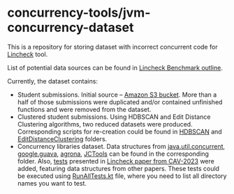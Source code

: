 # concurrency-tools/jvm-concurrency-dataset

This is a repository
for storing dataset with incorrect concurrent code for [Lincheck](https://github.com/JetBrains/lincheck) tool.

List of potential data sources can be found in [Lincheck Benchmark outline](https://docs.google.com/document/d/1HXOILLMJ1dVA6algJ-YIau4ce4f6aHlxqIAwSsSztj8/edit#heading=h.oa025wo0dk8p).

Currently, the dataset contains:
 - Student submissions. Initial source – [Amazon S3 bucket](https://us-east-2.console.aws.amazon.com/s3/buckets/mpp2022incorrectimplementations?region=us-east-2&bucketType=general&tab=objects). More than a half of those submissions were duplicated and/or contained unfinished functions and were removed from the dataset.
 - Clustered student submissions. Using HDBSCAN and Edit Distance Clustering algorithms, two reduced datasets were produced. Corresponding scripts for re-creation could be found in [HDBSCAN](data/clusteredStudentSolutions/HDBSCAN) and [EditDistanceClustering](data/clusteredStudentSolutions/editDistanceClustering) folders.
 - Concurrency libraries dataset. Data structures from [java.util.concurrent](data/concurrencyLibsDataset/src/test/kotlin/org/jetbrains/research/juc), [google.guava](data/concurrencyLibsDataset/src/test/kotlin/org/jetbrains/research/guava), [agrona](data/concurrencyLibsDataset/src/test/kotlin/org/jetbrains/research/agrona), [JCTools](data/concurrencyLibsDataset/src/test/kotlin/org/jetbrains/research/jctools) can be found in the corresponding folder. Also, [tests](data/concurrencyLibsDataset/src/test/kotlin/org/jetbrains/research/cav23) presented in [Lincheck paper from CAV-2023](https://nikitakoval.org/publications/cav23-lincheck.pdf) were added, featuring data structures from other papers. These tests could be executed using [RunAllTests.kt](data/concurrencyLibsDataset/src/test/kotlin/org/jetbrains/research/RunAllTests.kt) file, where you need to list all directory names you want to test.
